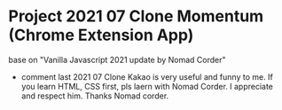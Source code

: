 # Project 2021 07 Clone Momentum (Chrome Extension App)

base on "Vanilla Javascript 2021 update by Nomad Corder"

- comment
  last 2021 07 Clone Kakao is very useful and funny to me.
  If you learn HTML, CSS first, pls laern with Nomad Corder.
  I appreciate and respect him.
  Thanks Nomad corder.
